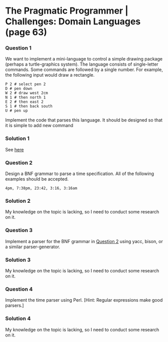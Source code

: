 # The Pragmatic Programmer | Challenges: Domain Languages (page 63)

### Question 1

We want to implement a mini-language to control a simple drawing package (perhaps a turtle-graphics system). The language consists of single-letter commands. Some commands are followed by a single number. For example, the following input would draw a rectangle.
```
P 2 # select pen 2
D # pen down
W 2 # draw west 2cm
N 1 # then north 1
E 2 # then east 2
S 1 # then back south
U # pen up
```

Implement the code that parses this language. It should be designed so that it is simple to add new command

### Solution 1
See [here](/codes/domain-languages/main.py)

### Question 2

Design a BNF grammar to parse a time specification. All of the following examples should be accepted.

```
4pm, 7:38pm, 23:42, 3:16, 3:16am
```

### Solution 2
My knowledge on the topic is lacking, so I need to conduct some research on it.

### Question 3

Implement a parser for the BNF grammar in [Question 2](#question-2) using yacc, bison, or a similar parser-generator.

### Solution 3
My knowledge on the topic is lacking, so I need to conduct some research on it.

### Question 4

Implement the time parser using Perl. [Hint: Regular expressions make good parsers.]

### Solution 4
My knowledge on the topic is lacking, so I need to conduct some research on it.
